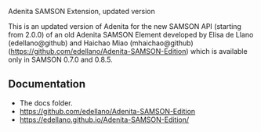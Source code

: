 Adenita SAMSON Extension, updated version

This is an updated version of Adenita for the new SAMSON API (starting from 2.0.0) of an old Adenita SAMSON Element developed by Elisa de Llano (edellano@github) and Haichao Miao (mhaichao@github) (https://github.com/edellano/Adenita-SAMSON-Edition) which is available only in SAMSON 0.7.0 and 0.8.5.

## Documentation

- The docs folder.
- https://github.com/edellano/Adenita-SAMSON-Edition
- https://edellano.github.io/Adenita-SAMSON-Edition/
